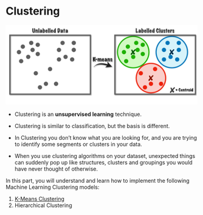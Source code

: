 # Clustering

![Clustering](../images/04_clustering/clustering.png)

- Clustering is an **unsupervised learning** technique.

- Clustering is similar to classification, but the basis is different.

- In Clustering you don’t know what you are looking for, and you are trying to identify some segments or clusters in your data.

- When you use clustering algorithms on your dataset, unexpected things can suddenly pop up like structures, clusters and groupings you would have never thought of otherwise.

In this part, you will understand and learn how to implement the following Machine Learning Clustering models:

1. [K-Means Clustering](./01_k_means_clustering/)
2. Hierarchical Clustering
